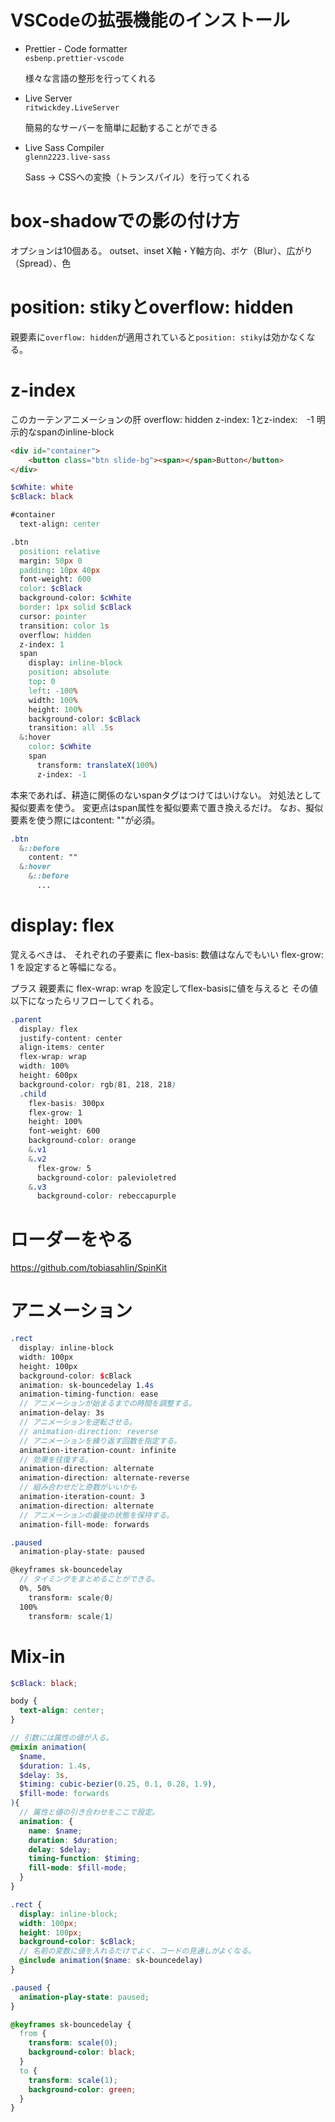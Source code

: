 # VSCodeの拡張機能のインストール
- Prettier - Code formatter  
  `esbenp.prettier-vscode`

  様々な言語の整形を行ってくれる  

- Live Server  
  `ritwickdey.LiveServer`  

  簡易的なサーバーを簡単に起動することができる

- Live Sass Compiler  
  `glenn2223.live-sass`  

  Sass -> CSSへの変換（トランスパイル）を行ってくれる

# box-shadowでの影の付け方
オプションは10個ある。
outset、inset
X軸・Y軸方向、ボケ（Blur）、広がり（Spread）、色

# position: stikyとoverflow: hidden

親要素に`overflow: hidden`が適用されていると`position: stiky`は効かなくなる。


# z-index

このカーテンアニメーションの肝
overflow: hidden
z-index: 1とz-index:　-1
明示的なspanのinline-block

```html
<div id="container">
    <button class="btn slide-bg"><span></span>Button</button>
</div>
```

```scss
$cWhite: white
$cBlack: black

#container 
  text-align: center

.btn
  position: relative
  margin: 50px 0
  padding: 10px 40px
  font-weight: 600
  color: $cBlack
  background-color: $cWhite
  border: 1px solid $cBlack
  cursor: pointer
  transition: color 1s
  overflow: hidden
  z-index: 1
  span
    display: inline-block
    position: absolute
    top: 0
    left: -100%
    width: 100%
    height: 100%
    background-color: $cBlack
    transition: all .5s
  &:hover
    color: $cWhite
    span
      transform: translateX(100%)
      z-index: -1
```

本来であれば、耕造に関係のないspanタグはつけてはいけない。
対処法として擬似要素を使う。
変更点はspan属性を擬似要素で置き換えるだけ。
なお、擬似要素を使う際にはcontent: ""が必須。

```scss
.btn
  &::before
    content: ""
  &:hover
    &::before
      ...
```

# display: flex

覚えるべきは、
それぞれの子要素に
flex-basis: 数値はなんでもいい
flex-grow: 1
を設定すると等幅になる。

プラス
親要素に
flex-wrap: wrap
を設定してflex-basisに値を与えると
その値以下になったらリフローしてくれる。

```scss
.parent 
  display: flex
  justify-content: center
  align-items: center
  flex-wrap: wrap
  width: 100%
  height: 600px
  background-color: rgb(81, 218, 218)
  .child 
    flex-basis: 300px
    flex-grow: 1
    height: 100%
    font-weight: 600
    background-color: orange
    &.v1
    &.v2 
      flex-grow: 5
      background-color: palevioletred
    &.v3 
      background-color: rebeccapurple
```

# ローダーをやる

https://github.com/tobiasahlin/SpinKit

# アニメーション

```scss
.rect 
  display: inline-block
  width: 100px
  height: 100px
  background-color: $cBlack
  animation: sk-bouncedelay 1.4s 
  animation-timing-function: ease
  // アニメーションが始まるまでの時間を調整する。
  animation-delay: 3s
  // アニメーションを逆転させる。
  // animation-direction: reverse
  // アニメーションを繰り返す回数を指定する。
  animation-iteration-count: infinite
  // 効果を往復する。
  animation-direction: alternate
  animation-direction: alternate-reverse
  // 組み合わせだと奇数がいいかも
  animation-iteration-count: 3
  animation-direction: alternate
  // アニメーションの最後の状態を保持する。
  animation-fill-mode: forwards

.paused
  animation-play-state: paused

@keyframes sk-bouncedelay 
  // タイミングをまとめることができる。
  0%, 50%
    transform: scale(0)
  100%
    transform: scale(1)
```

# Mix-in

```scss
$cBlack: black;

body {
  text-align: center;
}

// 引数には属性の値が入る。
@mixin animation(
  $name,
  $duration: 1.4s,
  $delay: 3s,
  $timing: cubic-bezier(0.25, 0.1, 0.28, 1.9),
  $fill-mode: forwards
){
  // 属性と値の引き合わせをここで設定。
  animation: {
    name: $name;
    duration: $duration;
    delay: $delay;
    timing-function: $timing;
    fill-mode: $fill-mode;
  }
}

.rect {
  display: inline-block;
  width: 100px;
  height: 100px;
  background-color: $cBlack;
  // 名前の変数に値を入れるだけでよく、コードの見通しがよくなる。
  @include animation($name: sk-bouncedelay)
}

.paused {
  animation-play-state: paused;
}

@keyframes sk-bouncedelay {
  from {
    transform: scale(0);
    background-color: black;
  }
  to {
    transform: scale(1);
    background-color: green;
  }
}
```